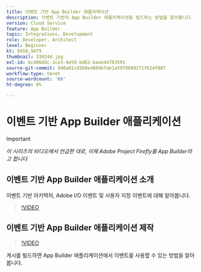 ```yaml
---
title: 이벤트 기반 App Builder 애플리케이션
description: 이벤트 기반의 App Builder 애플리케이션을 빌드하는 방법을 알아봅니다.
version: Cloud Service
feature: App Builder
topic: Integrations, Development
role: Developer, Architect
level: Beginner
kt: 9458,9479
thumbnail: 339244.jpg
exl-id: 6cd06ddc-2ce3-4e59-bd62-baee44763591
source-git-commit: 940a01cd3b9e4804bfab1a5970699271f624f087
workflow-type: tm+mt
source-wordcount: '68'
ht-degree: 0%

---
```


# 이벤트 기반 App Builder 애플리케이션

>[!IMPORTANT]
>
> _이 시리즈의 비디오에서 언급한 대로, 이제 Adobe Project Firefly를 App Builder라고 합니다_

## 이벤트 기반 App Builder 애플리케이션 소개

이벤트 기반 아키텍처, Adobe I/O 이벤트 및 사용자 지정 이벤트에 대해 알아봅니다.

>[!VIDEO](https://video.tv.adobe.com/v/339244/?quality=12&learn=on)

## 이벤트 기반 App Builder 애플리케이션 제작

>[!VIDEO](https://video.tv.adobe.com/v/339245/?quality=12&learn=on)

게시를 빌드하면 App Builder 애플리케이션에서 이벤트를 사용할 수 있는 방법을 알아봅니다.
